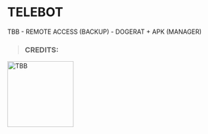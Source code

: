 # TELEBOT
TBB - REMOTE ACCESS (BACKUP) - DOGERAT + APK (MANAGER)






> ### CREDITS:
<p align right>
<a href="https://github.com/TeamBlackBerry"><img src="https://github.com/cristiancmoises/telebot/assets/86272521/23a73702-f3cd-4df5-966b-f9bc596a5843" alt="TBB" style="width:150px;height:150px;"></a>

